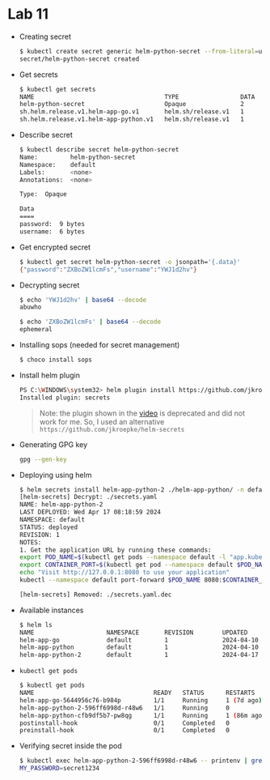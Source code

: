 # Lab 11

- Creating secret

    ```bash
    $ kubectl create secret generic helm-python-secret --from-literal=username='abuwho' --from-literal=password='ephemeral'
    secret/helm-python-secret created
    ```

- Get secrets
    ```bash
    $ kubectl get secrets
    NAME                                    TYPE                 DATA   AGE
    helm-python-secret                      Opaque               2      19s
    sh.helm.release.v1.helm-app-go.v1       helm.sh/release.v1   1      6d23h
    sh.helm.release.v1.helm-app-python.v1   helm.sh/release.v1   1      6d23h
    ```

- Describe secret
    ```bash
    $ kubectl describe secret helm-python-secret
    Name:         helm-python-secret
    Namespace:    default
    Labels:       <none>
    Annotations:  <none>

    Type:  Opaque

    Data
    ====
    password:  9 bytes
    username:  6 bytes
    ```

- Get encrypted secret
    ```bash
    $ kubectl get secret helm-python-secret -o jsonpath='{.data}'
    {"password":"ZXBoZW1lcmFs","username":"YWJ1d2hv"}
    ```

- Decrypting secret
    ```bash
    $ echo 'YWJ1d2hv' | base64 --decode
    abuwho

    $ echo 'ZXBoZW1lcmFs' | base64 --decode
    ephemeral
    ```

- Installing sops (needed for secret management)
    ```bash
    $ choco install sops
    ```

- Install helm plugin 
    ```bash
    PS C:\WINDOWS\system32> helm plugin install https://github.com/jkroepke/helm-secrets
    Installed plugin: secrets
    ```
    > Note: the plugin shown in the [video](https://www.youtube.com/watch?v=hRSlKRvYe1A) is deprecated and did not work for me. So, I used an alternative `https://github.com/jkroepke/helm-secrets`

- Generating GPG key
    ```bash
    gpg --gen-key
    ```

- Deploying using helm
    ```bash
    $ helm secrets install helm-app-python-2 ./helm-app-python/ -n default -f ./secrets.yaml
    [helm-secrets] Decrypt: ./secrets.yaml
    NAME: helm-app-python-2
    LAST DEPLOYED: Wed Apr 17 08:18:59 2024
    NAMESPACE: default
    STATUS: deployed
    REVISION: 1
    NOTES:
    1. Get the application URL by running these commands:
    export POD_NAME=$(kubectl get pods --namespace default -l "app.kubernetes.io/name=helm-app-python,app.kubernetes.io/instance=helm-app-python-2" -o jsonpath="{.items[0].metadata.name}")
    export CONTAINER_PORT=$(kubectl get pod --namespace default $POD_NAME -o jsonpath="{.spec.containers[0].ports[0].containerPort}")
    echo "Visit http://127.0.0.1:8080 to use your application"
    kubectl --namespace default port-forward $POD_NAME 8080:$CONTAINER_PORT

    [helm-secrets] Removed: ./secrets.yaml.dec

    ```

- Available instances
    ```bash
    $ helm ls
    NAME                    NAMESPACE       REVISION        UPDATED                                    STATUS          CHART                   APP VERSION
    helm-app-go             default         1               2024-04-10 07:38:17.6906951 +0300 MSK      deployed        helm-app-go-0.1.0       1.16.0
    helm-app-python         default         1               2024-04-10 07:37:13.0834006 +0300 MSK      deployed        helm-app-python-0.1.0   1.16.0
    helm-app-python-2       default         1               2024-04-17 08:18:59.066967 +0300 MSK       deployed        helm-app-python-0.1.0   1.16.0
    ```

- `kubectl get pods`
    ```bash
    $ kubectl get pods
    NAME                                 READY   STATUS      RESTARTS      AGE
    helm-app-go-5644956c76-b984p         1/1     Running     1 (7d ago)    7d
    helm-app-python-2-596ff6998d-r48w6   1/1     Running     0             2m34s
    helm-app-python-cfb9df5b7-pw8qg      1/1     Running     1 (86m ago)   7d
    postinstall-hook                     0/1     Completed   0             2m34s
    preinstall-hook                      0/1     Completed   0             2m57s
    ```

- Verifying secret inside the pod
    ```bash
    $ kubectl exec helm-app-python-2-596ff6998d-r48w6 -- printenv | grep MY_PASS
    MY_PASSWORD=secret1234
    ```
